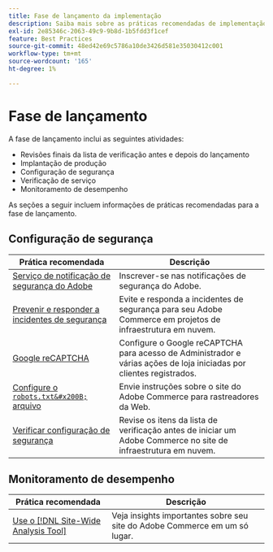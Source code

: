 ```yaml
---
title: Fase de lançamento da implementação
description: Saiba mais sobre as práticas recomendadas de implementação para a fase de lançamento de projetos do Adobe Commerce.
exl-id: 2e85346c-2063-49c9-9b8d-1b5fdd3f1cef
feature: Best Practices
source-git-commit: 48ed42e69c5786a10de3426d581e35030412c001
workflow-type: tm+mt
source-wordcount: '165'
ht-degree: 1%

---
```


# Fase de lançamento

A fase de lançamento inclui as seguintes atividades:

- Revisões finais da lista de verificação antes e depois do lançamento
- Implantação de produção
- Configuração de segurança
- Verificação de serviço
- Monitoramento de desempenho

As seções a seguir incluem informações de práticas recomendadas para a fase de lançamento.

## Configuração de segurança

| Prática recomendada | Descrição |
|------------------------------------------------------------------------------------------------------------------------------------|---------------------------------------------------------------------------------------------------------------|
| [Serviço de notificação de segurança do Adobe&#x200B;](https://www.adobe.com/subscription/adbeSecurityNotifications.html) | Inscrever-se nas notificações de segurança do Adobe. |
| [Prevenir e responder a incidentes de segurança](prevent-respond-security-incident.md) | Evite e responda a incidentes de segurança para seu Adobe Commerce em projetos de infraestrutura em nuvem. |
| [Google reCAPTCHA](https://experienceleague.adobe.com/docs/commerce-admin/systems/security/captcha/security-google-recaptcha.html) | Configure o Google reCAPTCHA para acesso de Administrador e várias ações de loja iniciadas por clientes registrados. |
| [Configure o `robots.txt&#x200B;` arquivo](robots-txt.md) | Envie instruções sobre o site do Adobe Commerce para rastreadores da Web. |
| [Verificar configuração de segurança](https://experienceleague.adobe.com/docs/commerce-cloud-service/user-guide/launch/checklist.html) | Revise os itens da lista de verificação antes de iniciar um Adobe Commerce no site de infraestrutura em nuvem. |

## Monitoramento de desempenho

| Prática recomendada | Descrição |
|------------------------------------------------------------------------------------------------------------------------------------------------|----------------------------------------------------------------------|
| [Use o [!DNL Site-Wide Analysis Tool]](../../../tools/site-wide-analysis-tool/intro.md#integrations-with-other-adobe-commerce-support-tools) | Veja insights importantes sobre seu site do Adobe Commerce em um só lugar. |

